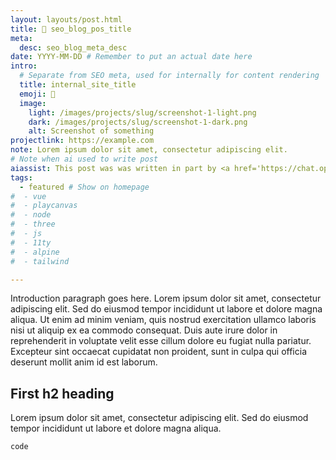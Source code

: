 ```yaml
---
layout: layouts/post.html
title: 📱 seo_blog_pos_title
meta:
  desc: seo_blog_meta_desc
date: YYYY-MM-DD # Remember to put an actual date here
intro:
  # Separate from SEO meta, used for internally for content rendering
  title: internal_site_title
  emoji: 📱
  image:
    light: /images/projects/slug/screenshot-1-light.png
    dark: /images/projects/slug/screenshot-1-dark.png
    alt: Screenshot of something
projectlink: https://example.com
note: Lorem ipsum dolor sit amet, consectetur adipiscing elit.
# Note when ai used to write post
aiassist: This post was was written in part by <a href='https://chat.openai.com' target='_blank'>ChatGPT</a>.
tags:
  - featured # Show on homepage
#  - vue
#  - playcanvas
#  - node
#  - three
#  - js
#  - 11ty
#  - alpine
#  - tailwind

---
```


Introduction paragraph goes here. Lorem ipsum dolor sit amet, consectetur adipiscing elit. Sed do eiusmod tempor incididunt ut labore et dolore magna aliqua. Ut enim ad minim veniam, quis nostrud exercitation ullamco laboris nisi ut aliquip ex ea commodo consequat. Duis aute irure dolor in reprehenderit in voluptate velit esse cillum dolore eu fugiat nulla pariatur. Excepteur sint occaecat cupidatat non proident, sunt in culpa qui officia deserunt mollit anim id est laborum.

## First h2 heading

Lorem ipsum dolor sit amet, consectetur adipiscing elit. Sed do eiusmod tempor incididunt ut labore et dolore magna aliqua.

```bash
code
```
